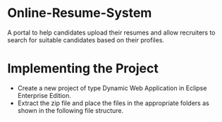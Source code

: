 # Online-Resume-System
A portal to help candidates upload their resumes and allow recruiters to search for suitable candidates based on their profiles.

# Implementing the Project

* Create a new project of type Dynamic Web Application in Eclipse Enterprise Edition.
* Extract the zip file and place the files in the appropriate folders as shown in the following file structure.
